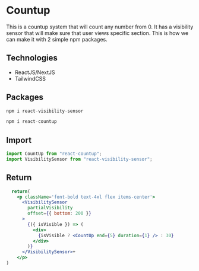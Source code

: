 # Countup
This is a countup system that will count any number from 0. It has a visibility sensor that will make sure that user views specific section. This is how we can make it with 2 simple npm packages.

## Technologies
- ReactJS/NextJS
- TailwindCSS

## Packages
```jsx
npm i react-visibility-sensor
```

```jsx
npm i react-countup
```

## Import 
```jsx
import CountUp from "react-countup";
import VisibilitySensor from "react-visibility-sensor";
```
## Return 
```jsx
  return(
    <p className='font-bold text-4xl flex items-center'>
      <VisibilitySensor
        partialVisibility
        offset={{ bottom: 200 }}
      >
        {({ isVisible }) => (
          <div>
            {isVisible ? <CountUp end={5} duration={1} /> : 30}
          </div>
        )}
      </VisibilitySensor>+
    </p>
)
```
